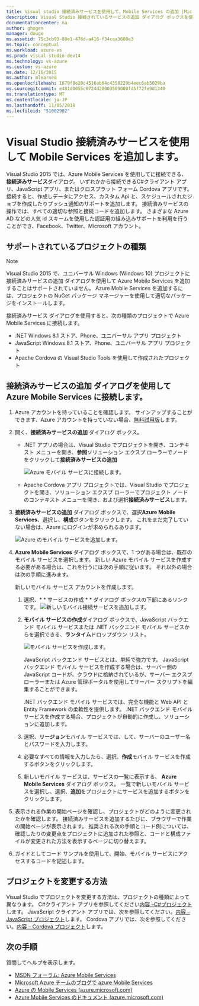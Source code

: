 ```yaml
---
title: Visual studio 接続済みサービスを使用して、Mobile Services の追加 |Microsoft Docs
description: Visual Studio 接続されているサービスの追加 ダイアログ ボックスを使用して Mobile Services の追加します。
documentationcenter: na
author: ghogen
manager: douge
ms.assetid: 75c3cb93-88e1-476d-a416-f34caa3608e3
ms.topic: conceptual
ms.workload: azure-vs
ms.prod: visual-studio-dev14
ms.technology: vs-azure
ms.custom: vs-azure
ms.date: 12/16/2015
ms.author: mlearned
ms.openlocfilehash: 1679f8e20c4516ab64c4358229b4eec6ab5029ba
ms.sourcegitcommit: e481d0055c0724d20003509000fd5f72fe9d1340
ms.translationtype: MT
ms.contentlocale: ja-JP
ms.lasthandoff: 11/05/2018
ms.locfileid: "51002902"
---
```

# <a name="adding-mobile-services-by-using-visual-studio-connected-services"></a>Visual Studio 接続済みサービスを使用して Mobile Services を追加します。
Visual Studio 2015 では、Azure Mobile Services を使用してに接続できる、 **接続済みサービス**ダイアログ。 いずれかから接続できるC#クライアント アプリ、JavaScript アプリ、またはクロスプラット フォーム Cordova アプリです。 接続すると、作成しデータにアクセス、カスタム Api と、スケジュールされたジョブを作成したりプッシュ通知のサポートを追加します。  接続済みサービスの操作では、すべての適切な参照と接続コードを追加します。 さまざまな Azure AD などの人気 id スキームを使用した認証用の組み込みサポートを利用を行うことができ、Facebook、Twitter、Microsoft アカウント。

## <a name="supported-project-types"></a>サポートされているプロジェクトの種類
> [!NOTE]
> Visual Studio 2015 で、ユニバーサル Windows (Windows 10) プロジェクトに接続済みサービスの追加 ダイアログを使用して Azure Mobile Services を追加することはサポートされていません。 Azure Mobile Services を追加するには、プロジェクトの NuGet パッケージ マネージャーを使用して適切なパッケージをインストールします。
> 
> 

接続済みサービス ダイアログを使用すると、次の種類のプロジェクトで Azure Mobile Services に接続します。

* .NET Windows 8.1 ストア、Phone、ユニバーサル アプリ プロジェクト
* JavaScript Windows 8.1 ストア、Phone、ユニバーサル アプリ プロジェクト
* Apache Cordova の Visual Studio Tools を使用して作成されたプロジェクト

## <a name="connect-to-azure-mobile-services-using-the-add-connected-services-dialog"></a>接続済みサービスの追加 ダイアログを使用して Azure Mobile Services に接続します。
1. Azure アカウントを持っていることを確認します。 サインアップすることができます、Azure アカウントを持っていない場合、[無料試用版](http://go.microsoft.com/fwlink/?LinkId=518146)します。
2. 開く、**接続済みサービスの追加** ダイアログ ボックス。
   
   * .NET アプリの場合は、Visual Studio でプロジェクトを開き、コンテキスト メニューを開き、**参照**ソリューション エクスプ ローラーでノードをクリックして**接続済みサービスの追加**
     
        ![Azure モバイル サービスに接続します。](./media/vs-azure-tools-connected-services-add-mobile-services/IC797635.png)
   * Apache Cordova アプリ プロジェクトでは、Visual Studio でプロジェクトを開き、ソリューション エクスプ ローラーでプロジェクト ノードのコンテキスト メニューを開き、および選択**接続済みサービス**します。
3. **接続済みサービスの追加** ダイアログ ボックスで、選択**Azure Mobile Services**、選択し、**構成**ボタンをクリックします。 これをまだ完了していない場合は、Azure にログインが求められるあります。
   
    ![Azure のモバイル サービスを追加します。](./media/vs-azure-tools-connected-services-add-mobile-services/IC797636.png)
4. **Azure Mobile Services**  ダイアログ ボックスで、1 つがある場合は、既存のモバイル サービスを選択します。 新しい Azure モバイル サービスを作成する必要がある場合は、これを行うには次の手順に従います。 それ以外の場合は次の手順に進みます。
   
    新しいモバイル サービス アカウントを作成します。
   
   1. 選択、* * サービスの作成 * * ダイアログ ボックスの下部にあるリンクです。
       ![新しいモバイル接続サービスを追加します。](./media/vs-azure-tools-connected-services-add-mobile-services/IC797637.png)
   2. **モバイル サービスの作成**ダイアログ ボックスで、JavaScript バックエンド モバイル サービスまたは .NET バックエンド モバイル サービスからを選択できる、**ランタイム**ドロップダウン リスト。 
      
       ![モバイル サービスを作成します。](./media/vs-azure-tools-connected-services-add-mobile-services/IC797638.png)
      
       JavaScript バックエンド サービスとは、単純で強力です。 JavaScript バックエンド モバイル サービスを作成する場合は、サーバー側の JavaScript コードが、クラウドに格納されているが、サーバー エクスプ ローラーまたは Azure 管理ポータルを使用してサーバー スクリプトを編集することができます。 
      
       .NET バックエンド モバイル サービスでは、完全な機能と Web API と Entity Framework の柔軟性を提供します。 .NET バックエンド モバイル サービスを作成する場合、プロジェクトが自動的に作成し、ソリューションに追加します。 
   3. 選択、**リージョン**モバイル サービスでは、して、サーバーのユーザー名とパスワードを入力します。
   4. 必要なすべての情報を入力したら、選択、**作成**モバイル サービスを作成するボタンをクリックします。
   5. 新しいモバイル サービスは、サービスの一覧に表示する、 **Azure Mobile Services**  ダイアログ ボックス。 一覧で新しいモバイル サービスを選択し、選択、**追加**をプロジェクトにサービスを追加するボタンをクリックします。
5. 表示される作業の開始ページを確認し、プロジェクトがどのように変更されたかを確認します。 接続済みサービスを追加するたびに、ブラウザーで作業の開始ページが表示されます。 推奨される次の手順とコード例については、確認したりの変更点をプロジェクトに追加された参照と、コードと構成ファイルが変更された方法を表示するページに切り替えます。
6. ガイドとしてコード サンプルを使用して、開始、モバイル サービスにアクセスするコードを記述します。

## <a name="how-your-project-is-modified"></a>プロジェクトを変更する方法
Visual Studio でプロジェクトを変更する方法は、プロジェクトの種類によって異なります。 C#クライアント アプリを参照してください[内容 –C#プロジェクト](http://go.microsoft.com/fwlink/p/?LinkId=513119)します。 JavaScript クライアント アプリでは、次を参照してください。[内容 – JavaScript プロジェクト](http://go.microsoft.com/fwlink/p/?LinkId=513120)します。 Cordova アプリでは、次を参照してください。[内容 – Cordova プロジェクト](http://go.microsoft.com/fwlink/p/?LinkId=513116)します。

## <a name="next-steps"></a>次の手順
質問してヘルプを表示します。 

* [MSDN フォーラム: Azure Mobile Services](https://social.msdn.microsoft.com/forums/azure/home?forum=azuremobile)
* [Microsoft Azure チームのブログで azure Mobile Services](https://azure.microsoft.com/blog/topics/mobile/)
* [Azure の Mobile Services (azure.microsoft.com)](https://azure.microsoft.com/services/mobile-services/)
* [Azure Mobile Services のドキュメント (azure.microsoft.com)](https://azure.microsoft.com/documentation/services/mobile-services/)

